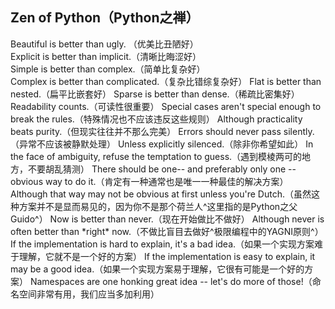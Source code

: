 ## Zen of Python（Python之禅）

Beautiful is better than ugly. （优美比丑陋好）  
Explicit is better than implicit.（清晰比晦涩好）  
Simple is better than complex.（简单比复杂好）  
Complex is better than complicated.（复杂比错综复杂好）
Flat is better than nested.（扁平比嵌套好）
Sparse is better than dense.（稀疏比密集好）
Readability counts.（可读性很重要）
Special cases aren't special enough to break the rules.（特殊情况也不应该违反这些规则）
Although practicality beats purity.（但现实往往并不那么完美）
Errors should never pass silently.（异常不应该被静默处理）
Unless explicitly silenced.（除非你希望如此）
In the face of ambiguity, refuse the temptation to guess.（遇到模棱两可的地方，不要胡乱猜测）
There should be one-- and preferably only one --obvious way to do it.（肯定有一种通常也是唯一一种最佳的解决方案）
Although that way may not be obvious at first unless you're Dutch.（虽然这种方案并不是显而易见的，因为你不是那个荷兰人^这里指的是Python之父Guido^）
Now is better than never.（现在开始做比不做好）
Although never is often better than \*right\* now.（不做比盲目去做好^极限编程中的YAGNI原则^）
If the implementation is hard to explain, it's a bad idea.（如果一个实现方案难于理解，它就不是一个好的方案）
If the implementation is easy to explain, it may be a good idea.（如果一个实现方案易于理解，它很有可能是一个好的方案）
Namespaces are one honking great idea -- let's do more of those!（命名空间非常有用，我们应当多加利用）